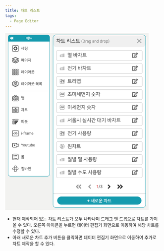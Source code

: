 ```yaml
---
title: 차트 리스트
tags:
  - Page Editor
---
```


![Pages editor Chart](./64.png)
- 현재 제작되어 있는 차트 리스트가 모두 나타나며 드래그 앤 드롭으로 차트를 가져올 수 있다. 오른쪽 아이콘을 누르면 데이터 편집기 화면으로 이동하여 해당 차트를 수정할 수 있다.
- 아래 새로운 차트 추가 버튼을 클릭하면 데이터 편집기 화면으로 이동하여 추가로 차트 제작을 할 수 있다.
<br/><br/>
